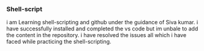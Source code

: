 ### Shell-script
i am Learning shell-scripting and github under the guidance of Siva kumar.
i have successfully installed and completed the vs code
but im unbale to add the content in the repository.
i have resolved the issues all which i have faced while practicing the shell-scripting.
